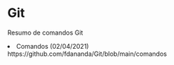 # Git
Resumo de comandos Git
<li>Comandos (02/04/2021)<br>https://github.com/fdananda/Git/blob/main/comandos</li> 
